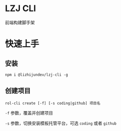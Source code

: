 # LZJ CLI
前端构建脚手架

# 快速上手
## 安装
```
npm i @lizhijundev/lzj-cli -g
```

## 创建项目
```
rol-cli create [-f] [-s coding|github] 项目名
```

`-f` 参数，覆盖并创建项目

`-s` 参数，切换安装模板托管平台，可选 `coding` 或者 `github`
